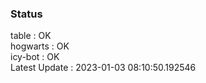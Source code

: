 ### Status


table : OK  
hogwarts : OK  
icy-bot : OK  
Latest Update : 2023-01-03 08:10:50.192546
